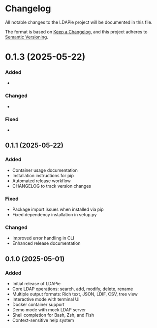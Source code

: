 # Changelog

All notable changes to the LDAPie project will be documented in this file.

The format is based on [Keep a Changelog](https://keepachangelog.com/en/1.0.0/),
and this project adheres to [Semantic Versioning](https://semver.org/spec/v2.0.0.html).

# 0.1.3 (2025-05-22)

### Added
- 

### Changed
- 

### Fixed
- 

## 0.1.1 (2025-05-22)

### Added

- Container usage documentation
- Installation instructions for pip
- Automated release workflow
- CHANGELOG to track version changes

### Fixed

- Package import issues when installed via pip
- Fixed dependency installation in setup.py

### Changed

- Improved error handling in CLI
- Enhanced release documentation

## 0.1.0 (2025-05-01)

### Added

- Initial release of LDAPie
- Core LDAP operations: search, add, modify, delete, rename
- Multiple output formats: Rich text, JSON, LDIF, CSV, tree view
- Interactive mode with terminal UI
- Docker container support
- Demo mode with mock LDAP server
- Shell completion for Bash, Zsh, and Fish
- Context-sensitive help system
